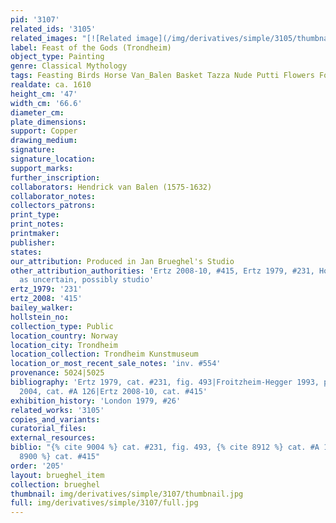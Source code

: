 ```yaml
---
pid: '3107'
related_ids: '3105'
related_images: "[![Related image](/img/derivatives/simple/3105/thumbnail.jpg)](/brughel/3105)"
label: Feast of the Gods (Trondheim)
object_type: Painting
genre: Classical Mythology
tags: Feasting Birds Horse Van_Balen Basket Tazza Nude Putti Flowers Food Fruit
realdate: ca. 1610
height_cm: '47'
width_cm: '66.6'
diameter_cm: 
plate_dimensions: 
support: Copper
drawing_medium: 
signature: 
signature_location: 
support_marks: 
further_inscription: 
collaborators: Hendrick van Balen (1575-1632)
collaborator_notes: 
collectors_patrons: 
print_type: 
print_notes: 
printmaker: 
publisher: 
states: 
our_attribution: Produced in Jan Brueghel's Studio
other_attribution_authorities: 'Ertz 2008-10, #415, Ertz 1979, #231, Honig database
  as uncertain, possibly studio'
ertz_1979: '231'
ertz_2008: '415'
bailey_walker: 
hollstein_no: 
collection_type: Public
location_country: Norway
location_city: Trondheim
location_collection: Trondheim Kunstmuseum
location_or_most_recent_sale_notes: 'inv. #554'
provenance: 5024|5025
bibliography: 'Ertz 1979, cat. #231, fig. 493|Froitzheim-Hegger 1993, pp. 158-59|Werche
  2004, cat. #A 126|Ertz 2008-10, cat. #415'
exhibition_history: 'London 1979, #26'
related_works: '3105'
copies_and_variants: 
curatorial_files: 
external_resources: 
biblio: "{% cite 9004 %} cat. #231, fig. 493, {% cite 8912 %} cat. #A 126, {% cite
  8900 %} cat. #415"
order: '205'
layout: brueghel_item
collection: brueghel
thumbnail: img/derivatives/simple/3107/thumbnail.jpg
full: img/derivatives/simple/3107/full.jpg
---
```


